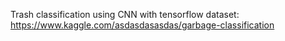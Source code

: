 
Trash classification using CNN with tensorflow
dataset: https://www.kaggle.com/asdasdasasdas/garbage-classification
